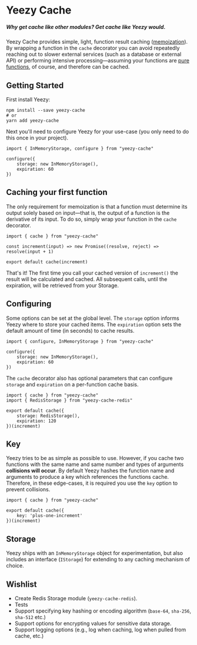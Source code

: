 # Yeezy Cache
##### Why get cache like other modules? Get cache like Yeezy would.

Yeezy Cache provides simple, light, function result caching ([memoization](https://en.wikipedia.org/wiki/Memoization)). By wrapping a function in the `cache` decorator you can avoid repeatedly reaching out to slower external services (such as a database or external API) or performing intensive processing—assuming your functions are [pure functions](https://en.wikipedia.org/wiki/Pure_function), of course, and therefore can be cached.

## Getting Started

First install Yeezy:

```
npm install --save yeezy-cache 
# or
yarn add yeezy-cache
```

Next you'll need to configure Yeezy for your use-case (you only need to do this once in your project).
```
import { InMemoryStorage, configure } from "yeezy-cache"

configure({
    storage: new InMemoryStorage(),
    expiration: 60
})
```

## Caching your first function

The only requirement for memoization is that a function must determine its output solely based on input—that is, the output of a function is the derivative of its input. To do so, simply wrap your function in the `cache` decorator.
```
import { cache } from "yeezy-cache"

const increment(input) => new Promise((resolve, reject) => resolve(input + 1)

export default cache(increment)
```

That's it! The first time you call your cached version of `increment()` the result will be calculated and cached. All subsequent calls, until the expiration, will be retrieved from your Storage.

## Configuring

Some options can be set at the global level. The `storage` option informs Yeezy where to store your cached items. The `expiration` option sets the default amount of time (in seconds) to cache results.

```
import { configure, InMemoryStorage } from "yeezy-cache"

configure({
    storage: new InMemoryStorage(),
    expiration: 60
})
```

The `cache` decorator also has optional parameters that can configure `storage` and `expiration` on a per-function cache basis.

```
import { cache } from "yeezy-cache"
import { RedisStorage } from "yeezy-cache-redis"

export default cache({
    storage: RedisStorage(),
    expiration: 120
})(increment)
```

## Key

Yeezy tries to be as simple as possible to use. However, if you cache two functions with the same name and same number and types of arguments **collisions will occur**. By default Yeezy hashes the function name and arguments to produce a key which references the functions cache. Therefore, in these edge-cases, it is required you use the `key` option to prevent collisions.

```
import { cache } from "yeezy-cache"

export default cache({
    key: 'plus-one-increment'
})(increment)
```

## Storage

Yeezy ships with an `InMemoryStorage` object for experimentation, but also includes an interface (`IStorage`) for extending to any caching mechanism of choice.

## Wishlist

- Create Redis Storage module (`yeezy-cache-redis`).
- Tests
- Support specifying key hashing or encoding algorithm (`base-64`, `sha-256`, `sha-512` etc.)
- Support options for encrypting values for sensitive data storage.
- Support logging options (e.g., log when caching, log when pulled from cache, etc.)
